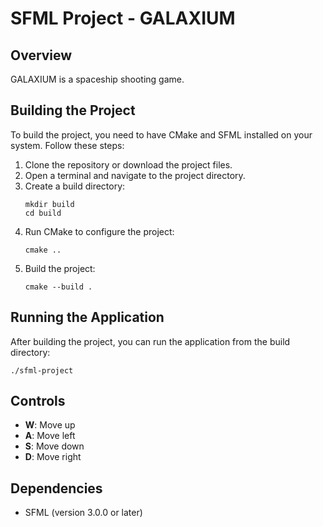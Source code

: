 # SFML Project - GALAXIUM

## Overview
GALAXIUM is a spaceship shooting game.
<!-- ## Project Structure
```
sfml-project
├── src
│   ├── main.cpp        # Entry point of the application
│   ├── Game.cpp        # Implementation of the Game class
│   └── Game.h          # Declaration of the Game class
├── img
│   └── pesawat1.png    # Image asset for the game
├── CMakeLists.txt      # Build configuration file for CMake
└── README.md           # Project documentation
``` -->

## Building the Project
To build the project, you need to have CMake and SFML installed on your system. Follow these steps:

1. Clone the repository or download the project files.
2. Open a terminal and navigate to the project directory.
3. Create a build directory:
   ```
   mkdir build
   cd build
   ```
4. Run CMake to configure the project:
   ```
   cmake ..
   ```
5. Build the project:
   ```
   cmake --build .
   ```

## Running the Application
After building the project, you can run the application from the build directory:
```
./sfml-project
```

## Controls
- **W**: Move up
- **A**: Move left
- **S**: Move down
- **D**: Move right

## Dependencies
- SFML (version 3.0.0 or later)

<!-- ## License
This project is licensed under the MIT License. See the LICENSE file for more details. -->